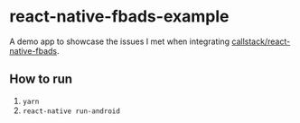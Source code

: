 # react-native-fbads-example

A demo app to showcase the issues I met when integrating [callstack/react-native-fbads](https://github.com/callstack/react-native-fbads).

## How to run

1. `yarn`
2. `react-native run-android`
